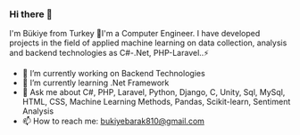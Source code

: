 ### Hi there 👋

I'm Bükiye from Turkey 🎈I'm a Computer Engineer. I have developed projects in the field of applied machine learning on data collection, analysis and backend technologies as C#-.Net, PHP-Laravel..⚡


- 🔭 I’m currently working on Backend Technologies
- 🌱 I’m currently learning .Net Framework
- 💬 Ask me about C#, PHP, Laravel, Python, Django, C, Unity, Sql, MySql, HTML, CSS, Machine Learning Methods, Pandas, Scikit-learn, Sentiment Analysis 
- 📫 How to reach me: bukiyebarak810@gmail.com
